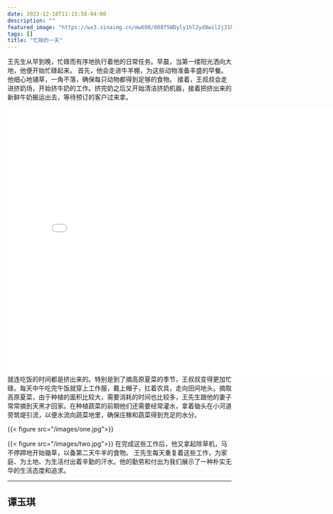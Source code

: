 ```yaml
---
date: 2023-12-18T11:15:58-04:00
description: ""
featured_image: "https://wx3.sinaimg.cn/mw690/008f5WDyly1hl2yd8wil2j31hc0u0gqn.jpg"
tags: []
title: "忙碌的一天"
---
```

王先生从早到晚，忙碌而有序地执行着他的日常任务。早晨，当第一缕阳光洒向大地，他便开始忙碌起来。
首先，他会走进牛羊棚，为这些动物准备丰盛的早餐。他细心地铺草，一角不落，确保每只动物都得到足够的食物。
接着，王叔叔会走进挤奶场，开始挤牛奶的工作。挤完奶之后又开始清洁挤奶机器，接着把挤出来的新鲜牛奶搬运出去，等待预订的客户过来拿。

<iframe src="//player.bilibili.com/player.html?aid=877628026&bvid=BV1CN4y187Lt&cid=1376955582&p=1" scrolling="no" border="0" frameborder="no" framespacing="0" allowfullscreen="true"width="800px" height="600px"> </iframe>
就连吃饭的时间都是挤出来的。特别是到了摘高原夏菜的季节，王叔叔变得更加忙碌。每天中午吃完午饭就穿上工作服，戴上帽子，扛着农具，走向田间地头。摘取高原夏菜，由于种植的面积比较大，需要消耗的时间也比较多，王先生跟他的妻子常常摘到天黑才回家。在种植蔬菜的前期他们还需要经常灌水，拿着锄头在小河道旁筑堤引流，以便水流向蔬菜地里，确保庄稼和蔬菜得到充足的水分。

{{< figure src="/images/one.jpg">}}

{{< figure src="/images/two.jpg">}}
在完成这些工作后，他又拿起除草机，马不停蹄地开始锄草，以备第二天牛羊的食物。
王先生每天重复着这些工作，为家庭、为土地、为生活付出着辛勤的汗水。他的勤劳和付出为我们展示了一种朴实无华的生活态度和追求。


---
谭玉琪
---

